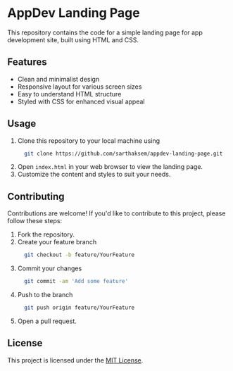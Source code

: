 # AppDev Landing Page

This repository contains the code for a simple landing page for app development site, built using HTML and CSS.

## Features

- Clean and minimalist design
- Responsive layout for various screen sizes
- Easy to understand HTML structure
- Styled with CSS for enhanced visual appeal

## Usage

1. Clone this repository to your local machine using
   ```bash
     git clone https://github.com/sarthaksem/appdev-landing-page.git
   ```
2. Open `index.html` in your web browser to view the landing page.
3. Customize the content and styles to suit your needs.

## Contributing

Contributions are welcome! If you'd like to contribute to this project, please follow these steps:

1. Fork the repository.
2. Create your feature branch
   ```bash
     git checkout -b feature/YourFeature
   ```
3. Commit your changes
   ```bash
     git commit -am 'Add some feature'
   ```
4. Push to the branch
   ```bash
     git push origin feature/YourFeature
   ```
5. Open a pull request.

## License

This project is licensed under the [MIT License](LICENSE).
